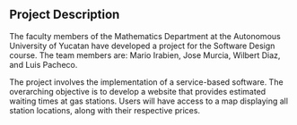 ## Project Description

The faculty members of the Mathematics Department at the Autonomous University of Yucatan have developed a project for the Software Design course. The team members are: Mario Irabien, Jose Murcia, Wilbert Diaz, and Luis Pacheco. 

The project involves the implementation of a service-based software. The overarching objective is to develop a website that provides estimated waiting times at gas stations. Users will have access to a map displaying all station locations, along with their respective prices.
